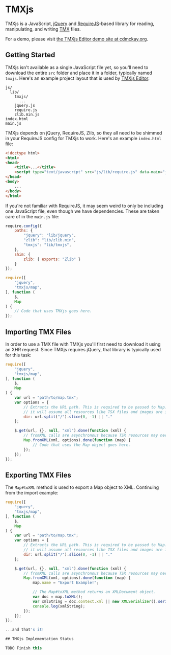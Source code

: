 TMXjs
=====

TMXjs is a JavaScript, [jQuery](http://jquery.com/) and [RequireJS](http://requirejs.org)-based library for reading,
manipulating, and writing [TMX](https://github.com/bjorn/tiled/wiki/TMX-Map-Format) files.

For a demo, please visit [the TMXjs Editor demo site at cdmckay.org](http://cdmckay.org/tmxjs-editor/).

## Getting Started

TMXjs isn't available as a single JavaScript file yet, so you'll need to download the entire `src` folder and place
it in a folder, typically named `tmxjs`. Here's an example project layout that is used by
[TMXjs Editor](https://github.com/cdmckay/tmxjs-editor/):

```
js/
  lib/
    tmxjs/
      ...
    jquery.js
    require.js
    zlib.min.js
index.html
main.js

```

TMXjs depends on jQuery, RequireJS, Zlib, so they all need to be shimmed in your RequireJS config for TMXjs to work.
Here's an example `index.html` file:

```html
<!doctype html>
<html>
<head>
    <title>...</title>
    <script type="text/javascript" src="js/lib/require.js" data-main="js/main"></script>
</head>
<body>
    ...
</body>
</html>
```

If you're not familiar with RequireJS, it may seem weird to only be including one JavaScript file, even though we have
dependencies. These are taken care of in the `main.js` file:

```javascript
require.config({
    paths: {
        "jquery": "lib/jquery",
        "zlib": "lib/zlib.min",
        "tmxjs": "lib/tmxjs",
    },
    shim: {
        zlib: { exports: "Zlib" }
    }
});

require([
    "jquery",
    "tmxjs/map",
], function (
    $,
    Map
) {
    // Code that uses TMXjs goes here.
});
```

## Importing TMX Files

In order to use a TMX file with TMXjs you'll first need to download it using an XHR request. Since TMXjs requires
jQuery, that library is typically used for this task:

```javascript
require([
    "jquery",
    "tmxjs/map",
], function (
    $,
    Map
) {
    var url = "path/to/map.tmx";
    var options = {
        // Extracts the URL path. This is required to be passed to Map.fromXML(...) or
        // it will assume all resources like TSX files and images are in the current folder.
        dir: url.split("/").slice(0, -1) || "."
    };

    $.get(url, {}, null, "xml").done(function (xml) {
        // fromXML calls are asynchronous because TSX resources may need to be loaded by TMXjs.
        Map.fromXML(xml, options).done(function (map) {
            // Code that uses the Map object goes here.
        });
    });
});
```

## Exporting TMX Files

The `Map#toXML` method is used to export a Map object to XML. Continuing from the import example:

```javascript
require([
    "jquery",
    "tmxjs/map",
], function (
    $,
    Map
) {
    var url = "path/to/map.tmx";
    var options = {
        // Extracts the URL path. This is required to be passed to Map.fromXML(...) or
        // it will assume all resources like TSX files and images are in the current folder.
        dir: url.split("/").slice(0, -1) || "."
    };

    $.get(url, {}, null, "xml").done(function (xml) {
        // fromXML calls are asynchronous because TSX resources may need to be loaded by TMXjs.
        Map.fromXML(xml, options).done(function (map) {
            map.name = "Export Example!";

            // The Map#toXML method returns an XMLDocument object.
            var doc = map.toXML();
            var xmlString = doc.context.xml || new XMLSerializer().serializeToString(doc.context);
            console.log(xmlString);
        });
    });
});

...and that's it!

## TMXjs Implementation Status

TODO Finish this
